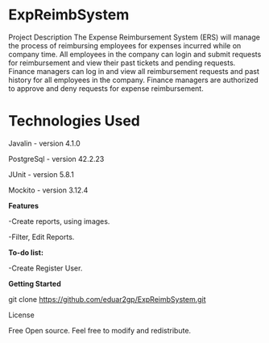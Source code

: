 # ExpReimbSystem

Project Description
The Expense Reimbursement System (ERS) will manage the process of reimbursing employees for expenses incurred while on company time. All employees in the company can login and submit requests for reimbursement and view their past tickets and pending requests. Finance managers can log in and view all reimbursement requests and past history for all employees in the company. Finance managers are authorized to approve and deny requests for expense reimbursement.

<h1>Technologies Used</h1>

Javalin    - version 4.1.0

PostgreSql - version 42.2.23

JUnit      - version 5.8.1

Mockito    - version 3.12.4

<b>Features</b>

-Create reports, using images.

-Filter, Edit Reports.


<b>To-do list:</b>

-Create Register User.

<b>Getting Started</b>

git clone https://github.com/eduar2gp/ExpReimbSystem.git

License

Free Open source. Feel free to modify and redistribute.
